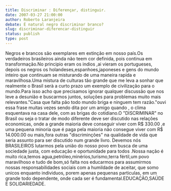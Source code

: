 ```yaml
---
title: Discriminar : Diferençar, distinguir.
date: 2007-03-27 21:00:00
author: Roberto Laranjeira
debate: É natural negro discriminar branco?
slug: discriminar-diferencar-distinguir
status: publish 
type: post
---
```


Negros e brancos são exemplares em extinção em nosso país.Os verdadeiros brasileiros ainda não teem cor definida, pois continua em transformação.No principio eram os indios ,ai vieram os portugueses, depois os negros os holandeses,espanhoes,japoneses e gens do mundo inteiro que continuam se misturando de uma maneira rapida e maravilhosa.Uma mistura de culturas tão grande que me leva a sonhar que realmente o Brasil serà a curto prazo um exemplo de civilização para o mundo.Para isso acho que precisamos ignorar qualquer discussão que nos leve a desunião e buscarmos juntos, soluções para problemas muito mais relevantes."Casa que falta pão todo mundo briga e ninguem tem razão."ouvi essa frase muitas vezes sendo dita por um amigo quando , o clima esquentava na casa dele, com as brigas do cotidiano.O "DISCRIMINAR" no Brasil ou seja o tratar de modo diferente deve ser discutido nas relações economicas, onde a grande maioria deve conseguir viver com R$ 330.00 ,e uma pequena minoria que é paga pela maioria não consegue viver com R$ 14.000.00 ou mais,fora outras "discriminções" na qualidade de vida que seria assunto para ser discutido num grande livro. Devemos nós BRASILEIROS lutarmos pela união do nosso povo em busca de uma sociedade justa, com educação e oportunidade para todos .Nossa nação é muito rica,temos agua,petróleo,minérios,turismo,terra fértil,um povo maravilhoso e tudo de bom,só falta nos educarmos para assumirmos nossas responsabilidades sociais com a humildade de aceitar, que somo unicos enquanto individuos, porem apenas pequenas particulas, em um grande todo dependente, onde cada ser é fundamental.EDUCAÇÃO,SAÚDE E SOLIDARIEDADE.
